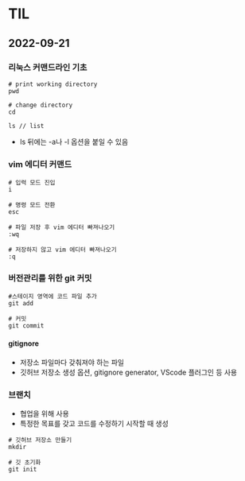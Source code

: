 # TIL

## 2022-09-21

### 리눅스 커맨드라인 기초
```
# print working directory
pwd
```

```
# change directory
cd
```

```
ls // list
```

- ls 뒤에는 -a나 -l 옵션을 붙일 수 있음


### vim 에디터 커맨드
```
# 입력 모드 진입
i 

# 명령 모드 전환
esc
```

```
# 파일 저장 후 vim 에디터 빠져나오기
:wq

# 저장하지 않고 vim 에디터 빠져나오기
:q
```

### 버전관리를 위한 git 커밋
```
#스테이지 영역에 코드 파일 추가
git add

# 커밋
git commit
```

#### gitignore
- 저장소 파일마다 갖춰져야 하는 파일
- 깃허브 저장소 생성 옵션, gitignore generator, VScode 플러그인 등 사용


### 브랜치
- 협업을 위해 사용
- 특정한 목표를 갖고 코드를 수정하기 시작할 때 생성

```
# 깃허브 저장소 만들기
mkdir
```

```
# 깃 초기화
git init
```


